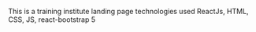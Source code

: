 This is a training institute landing page technologies used ReactJs, HTML, CSS, JS, react-bootstrap 5 
